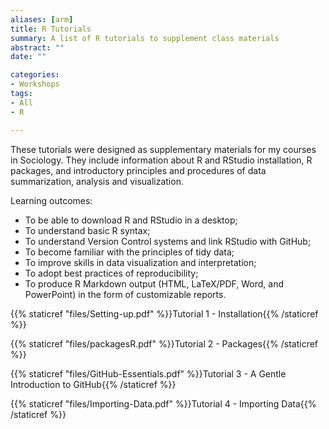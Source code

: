 ```yaml
---
aliases: [arm]
title: R Tutorials
summary: A list of R tutorials to supplement class materials
abstract: ""
date: ""

categories:
- Workshops
tags:
- All
- R

---
```


These tutorials were designed as supplementary materials for my courses in Sociology. They include information about R and RStudio installation, R packages, and introductory principles and procedures of data summarization, analysis and visualization. 

Learning outcomes:
 - To be able to download R and RStudio in a desktop; 
 - To understand basic R syntax;
 - To understand Version Control systems and link RStudio with GitHub;
 - To become familiar with the principles of tidy data;
 - To improve skills in data visualization and interpretation;
 - To adopt best practices of reproducibility;
 - To produce R Markdown output (HTML, LaTeX/PDF, Word, and PowerPoint) in the form of customizable reports. 
 
  {{% staticref "files/Setting-up.pdf" %}}Tutorial 1 - Installation{{% /staticref %}}
  
  {{% staticref "files/packagesR.pdf" %}}Tutorial 2 - Packages{{% /staticref %}}
  
  {{% staticref "files/GitHub-Essentials.pdf" %}}Tutorial 3 - A Gentle Introduction to GitHub{{% /staticref %}}
  
  {{% staticref "files/Importing-Data.pdf" %}}Tutorial 4 - Importing Data{{% /staticref %}}

